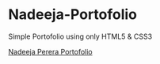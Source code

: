 # Nadeeja-Portofolio
Simple Portofolio using only HTML5 &amp; CSS3

[Nadeeja Perera Portofolio](https://nadeeja99.github.io/Nadeeja-Portofolio/)
